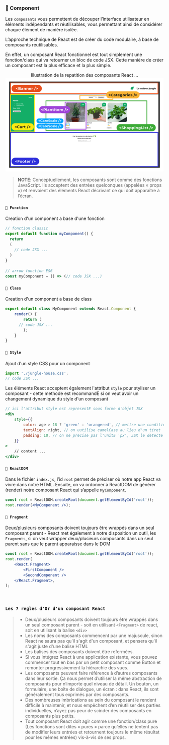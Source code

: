<!-- TODO: verified -->

### 🔵 Component

Les `composants` vous permettent de découper l’interface utilisateur en éléments indépendants et réutilisables, vous permettant ainsi de considérer chaque élément de manière isolée.

L’approche technique de React est de créer du code modulaire, à base de composants réutilisables.

En effet, un composant React fonctionnel est tout simplement une fonction/class qui va retourner un bloc de code JSX. Cette manière de créer un composant est la plus efficace et la plus simple.

<div align="center">
Illustration de la repatition des composants React ...
<br>
<img src="https://github.com/RajaRakoto/github-docs/blob/master/react-practices/component-example.png?raw=true" width=600>
</div>

> **NOTE**: Conceptuellement, les composants sont comme des fonctions JavaScript. Ils acceptent des entrées quelconques (appelées « props ») et renvoient des éléments React décrivant ce qui doit apparaître à l’écran.

#### `📌 Function`

Creation d'un component a base d'une fonction

```jsx
// fonction classic
export default function myComponent() {
  return
  (
    // code JSX ...
  )
}

// arrow function ES6
const myComponent = () => (// code JSX ...)
```

#### `📌 Class`

Creation d'un component a base de class

```jsx
export default class MyComponent extends React.Component {
	render() {
		return (
      // code JSX ...
		);
	}
}
```

#### `📌 Style`

Ajout d'un style CSS pour un component

```jsx
import './jungle-house.css';
// code JSX ...
```

Les éléments React acceptent également l'attribut `style` pour styliser un composant - cette methode est recommandE si on veut avoir un changement dynamique du style d'un composant

```jsx
// ici l'attribut style est representE sous forme d'objet JSX
<div
	style={{
		color: age > 18 ? 'green' : 'orangered', // mettre une condition sur le style
		textAlign: right, // on uutilise camelCase au lieu d'un tiret '-'
		padding: 10, // on ne precise pas l'unitE 'px', JSX le detecte automatiquement
	}}
>
	// content ...
</div>
```

#### `📌 ReactDOM`

Dans le fichier `index.js`, l’id `root` permet de préciser où notre app React va vivre dans notre HTML. Ensuite, on va ordonner à ReactDOM de générer (render) notre composant React qui s’appelle `MyComponent`.

```jsx
const root = ReactDOM.createRoot(document.getElementById('root'));
root.render(<MyComponent />);
```

#### `📌 Fragment`

Deux/plusieurs composants doivent toujours être wrappés dans un seul composant parent - React met également à notre disposition un outil, les `Fragments`, si on veut wrapper deux/plusieurs composants dans un seul parent sans que le parent apparaisse dans le DOM

```jsx
const root = ReactDOM.createRoot(document.getElementById('root'));
root.render(
	<React.Fragment>
		<FirstComponent />
		<SecondComponent />
	</React.Fragment>,
);
```

<br>

### `Les 7 regles d'Or d'un composant React`

> - Deux/plusieurs composants doivent toujours être wrappés dans un seul composant parent - soit en utilisant `<Fragment>` de react, soit en utilisant la balise `<div>`
> - Les noms des composants commencent par une majuscule, sinon React ne saura pas qu'il s'agit d'un composant, et pensera qu'il s'agit juste d'une balise HTML
> - Les balises des composants doivent être refermées.
> - Si vous intégrez React à une application existante, vous pouvez commencer tout en bas par un petit composant comme Button et remonter progressivement la hiérarchie des vues.
> - Les composants peuvent faire référence à d’autres composants dans leur sortie. Ça nous permet d’utiliser la même abstraction de composants pour n’importe quel niveau de détail. Un bouton, un formulaire, une boîte de dialogue, un écran : dans React, ils sont généralement tous exprimés par des composants.
> - Des nombreuses imbrications au sein du composant le rendent difficile à maintenir, et nous empêchent d’en réutiliser des parties individuelles, n’ayez pas peur de scinder des composants en composants plus petits.<br>
> - Tout composant React doit agir comme une fonction/class pure (Les fonctions sont dites « pures » parce qu’elles ne tentent pas de modifier leurs entrées et retournent toujours le même résultat pour les mêmes entrées) vis-à-vis de ses props.
